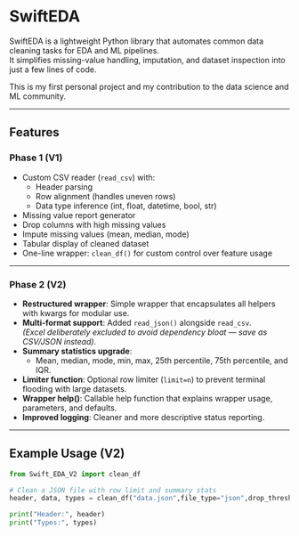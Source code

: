 # SwiftEDA

SwiftEDA is a lightweight Python library that automates common data cleaning tasks for EDA and ML pipelines.  
It simplifies missing-value handling, imputation, and dataset inspection into just a few lines of code.  

This is my first personal project and my contribution to the data science and ML community.  

---

## Features

### Phase 1 (V1)
- Custom CSV reader (`read_csv`) with:
  - Header parsing
  - Row alignment (handles uneven rows)
  - Data type inference (int, float, datetime, bool, str)
- Missing value report generator
- Drop columns with high missing values
- Impute missing values (mean, median, mode)
- Tabular display of cleaned dataset
- One-line wrapper: `clean_df()` for custom control over feature usage

---

### Phase 2 (V2)
- **Restructured wrapper**: Simple wrapper that encapsulates all helpers with kwargs for modular use.
- **Multi-format support**: Added `read_json()` alongside `read_csv`.  
  *(Excel deliberately excluded to avoid dependency bloat — save as CSV/JSON instead).*  
- **Summary statistics upgrade**:  
  - Mean, median, mode, min, max, 25th percentile, 75th percentile, and IQR.  
- **Limiter function**: Optional row limiter (`limit=n`) to prevent terminal flooding with large datasets.  
- **Wrapper help()**: Callable help function that explains wrapper usage, parameters, and defaults.  
- **Improved logging**: Cleaner and more descriptive status reporting.  

---

## Example Usage (V2)

```python
from Swift_EDA_V2 import clean_df

# Clean a JSON file with row limit and summary stats
header, data, types = clean_df("data.json",file_type="json",drop_threshold=0.4,impute_strategy="median",limit=10,summary=True)

print("Header:", header)
print("Types:", types)
